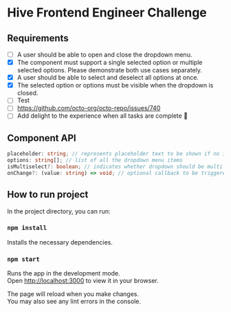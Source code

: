 # Hive Frontend Engineer Challenge

## Requirements
- [ ] A user should be able to open and close the dropdown menu.
- [x] The component must support a single selected option or multiple selected options. Please demonstrate both use cases separately.
- [x] A user should be able to select and deselect all options at once.
- [x] The selected option or options must be visible when the dropdown is closed.
- [ ] Test
- [ ] https://github.com/octo-org/octo-repo/issues/740
- [ ] Add delight to the experience when all tasks are complete :tada:

## Component API
```ts
placeholder: string; // represents placeholder text to be shown if no item is selected
options: string[]; // list of all the dropdown menu items
isMultiselect?: boolean; // indicates whether dropdown should be multi select or single select
onChange?: (value: string) => void; // optional callback to be triggered when selecting or removing an item from dropdown menu
```

## How to run project

In the project directory, you can run:

### `npm install`

Installs the necessary dependencies.

### `npm start`

Runs the app in the development mode.\
Open [http://localhost:3000](http://localhost:3000) to view it in your browser.

The page will reload when you make changes.\
You may also see any lint errors in the console.
